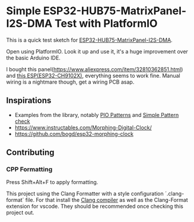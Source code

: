 # Simple ESP32-HUB75-MatrixPanel-I2S-DMA Test with PlatformIO

This is a quick test sketch for [ESP32-HUB75-MatrixPanel-I2S-DMA](https://github.com/mrfaptastic/ESP32-HUB75-MatrixPanel-I2S-DMA). 

Open using PlatformIO. Look it up and use it, it's a huge improvement over the basic Arduino IDE. 

I bought this panel(https://www.aliexpress.com/item/32810362851.html) and [this ESP(ESP32-CH9102X)](https://www.aliexpress.com/item/32959541446.html), everything seems to work fine. Manual wiring is a nightmare though, get a wiring PCB asap. 

## Inspirations
- Examples from the library, notably [PIO Patterns](https://github.com/mrfaptastic/ESP32-HUB75-MatrixPanel-I2S-DMA/tree/master/examples/PIO_TestPatterns) and [Simple Pattern check](https://github.com/mrfaptastic/ESP32-HUB75-MatrixPanel-I2S-DMA/tree/master/examples/1_SimpleTestShapes)
- https://www.instructables.com/Morphing-Digital-Clock/
- https://github.com/bogd/esp32-morphing-clock


## Contributing
### CPP Formatting
Press Shift+Alt+F to apply formatting. 

This project using the Clang Formatter with a style configuration ´.clang-format´ file. 
For that install the [Clang compiler](https://github.com/nextcloud/desktop/wiki) as well as the Clang-Format extension for vscode. 
They should be recommended once checking this project out. 
